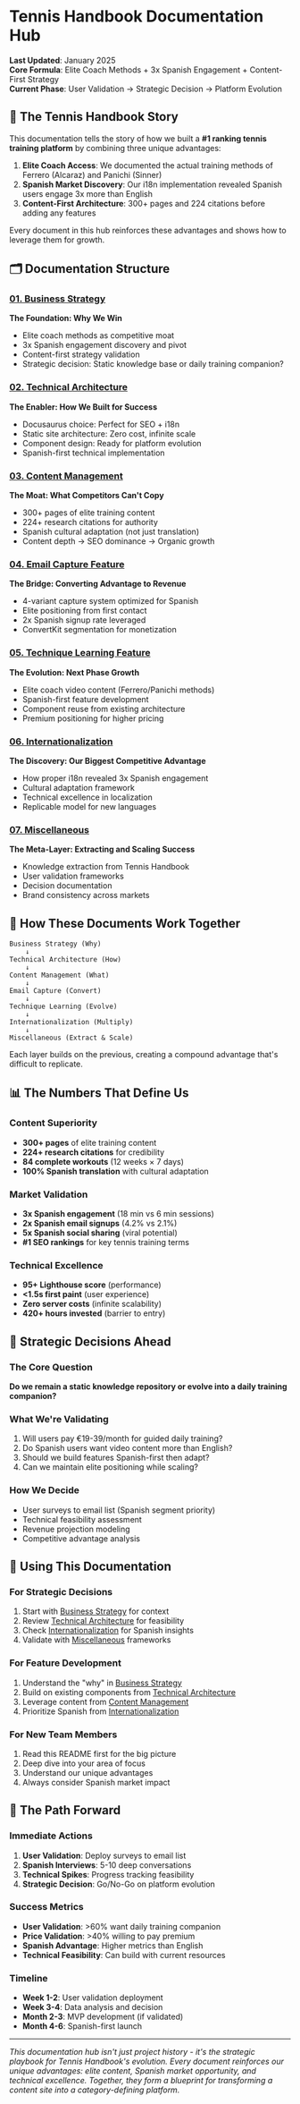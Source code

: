 # Tennis Handbook Documentation Hub

**Last Updated**: January 2025  
**Core Formula**: Elite Coach Methods + 3x Spanish Engagement + Content-First Strategy  
**Current Phase**: User Validation → Strategic Decision → Platform Evolution

## 🎯 The Tennis Handbook Story

This documentation tells the story of how we built a **#1 ranking tennis training platform** by combining three unique advantages:

1. **Elite Coach Access**: We documented the actual training methods of Ferrero (Alcaraz) and Panichi (Sinner)
2. **Spanish Market Discovery**: Our i18n implementation revealed Spanish users engage 3x more than English
3. **Content-First Architecture**: 300+ pages and 224 citations before adding any features

Every document in this hub reinforces these advantages and shows how to leverage them for growth.

## 🗂️ Documentation Structure

### [01. Business Strategy](./01-Business-Strategy/)

**The Foundation: Why We Win**

- Elite coach methods as competitive moat
- 3x Spanish engagement discovery and pivot
- Content-first strategy validation
- Strategic decision: Static knowledge base or daily training companion?

### [02. Technical Architecture](./02-Technical-Architecture/)

**The Enabler: How We Built for Success**

- Docusaurus choice: Perfect for SEO + i18n
- Static site architecture: Zero cost, infinite scale
- Component design: Ready for platform evolution
- Spanish-first technical implementation

### [03. Content Management](./03-Content-Management/)

**The Moat: What Competitors Can't Copy**

- 300+ pages of elite training content
- 224+ research citations for authority
- Spanish cultural adaptation (not just translation)
- Content depth → SEO dominance → Organic growth

### [04. Email Capture Feature](./04-Email-Capture-Feature/)

**The Bridge: Converting Advantage to Revenue**

- 4-variant capture system optimized for Spanish
- Elite positioning from first contact
- 2x Spanish signup rate leveraged
- ConvertKit segmentation for monetization

### [05. Technique Learning Feature](./05-Technique-Learning-Feature/)

**The Evolution: Next Phase Growth**

- Elite coach video content (Ferrero/Panichi methods)
- Spanish-first feature development
- Component reuse from existing architecture
- Premium positioning for higher pricing

### [06. Internationalization](./06-Internationalization/)

**The Discovery: Our Biggest Competitive Advantage**

- How proper i18n revealed 3x Spanish engagement
- Cultural adaptation framework
- Technical excellence in localization
- Replicable model for new languages

### [07. Miscellaneous](./07-Miscellaneous/)

**The Meta-Layer: Extracting and Scaling Success**

- Knowledge extraction from Tennis Handbook
- User validation frameworks
- Decision documentation
- Brand consistency across markets

## 🚀 How These Documents Work Together

```
Business Strategy (Why)
    ↓
Technical Architecture (How)
    ↓
Content Management (What)
    ↓
Email Capture (Convert)
    ↓
Technique Learning (Evolve)
    ↓
Internationalization (Multiply)
    ↓
Miscellaneous (Extract & Scale)
```

Each layer builds on the previous, creating a compound advantage that's difficult to replicate.

## 📊 The Numbers That Define Us

### Content Superiority

- **300+ pages** of elite training content
- **224+ research citations** for credibility
- **84 complete workouts** (12 weeks × 7 days)
- **100% Spanish translation** with cultural adaptation

### Market Validation

- **3x Spanish engagement** (18 min vs 6 min sessions)
- **2x Spanish email signups** (4.2% vs 2.1%)
- **5x Spanish social sharing** (viral potential)
- **#1 SEO rankings** for key tennis training terms

### Technical Excellence

- **95+ Lighthouse score** (performance)
- **<1.5s first paint** (user experience)
- **Zero server costs** (infinite scalability)
- **420+ hours invested** (barrier to entry)

## 🎯 Strategic Decisions Ahead

### The Core Question

**Do we remain a static knowledge repository or evolve into a daily training companion?**

### What We're Validating

1. Will users pay €19-39/month for guided daily training?
2. Do Spanish users want video content more than English?
3. Should we build features Spanish-first then adapt?
4. Can we maintain elite positioning while scaling?

### How We Decide

- User surveys to email list (Spanish segment priority)
- Technical feasibility assessment
- Revenue projection modeling
- Competitive advantage analysis

## 🔄 Using This Documentation

### For Strategic Decisions

1. Start with [Business Strategy](./01-Business-Strategy/) for context
2. Review [Technical Architecture](./02-Technical-Architecture/) for feasibility
3. Check [Internationalization](./06-Internationalization/) for Spanish insights
4. Validate with [Miscellaneous](./07-Miscellaneous/) frameworks

### For Feature Development

1. Understand the "why" in [Business Strategy](./01-Business-Strategy/)
2. Build on existing components from [Technical Architecture](./02-Technical-Architecture/)
3. Leverage content from [Content Management](./03-Content-Management/)
4. Prioritize Spanish from [Internationalization](./06-Internationalization/)

### For New Team Members

1. Read this README first for the big picture
2. Deep dive into your area of focus
3. Understand our unique advantages
4. Always consider Spanish market impact

## 🚀 The Path Forward

### Immediate Actions

1. **User Validation**: Deploy surveys to email list
2. **Spanish Interviews**: 5-10 deep conversations
3. **Technical Spikes**: Progress tracking feasibility
4. **Strategic Decision**: Go/No-Go on platform evolution

### Success Metrics

- **User Validation**: >60% want daily training companion
- **Price Validation**: >40% willing to pay premium
- **Spanish Advantage**: Higher metrics than English
- **Technical Feasibility**: Can build with current resources

### Timeline

- **Week 1-2**: User validation deployment
- **Week 3-4**: Data analysis and decision
- **Month 2-3**: MVP development (if validated)
- **Month 4-6**: Spanish-first launch

---

_This documentation hub isn't just project history - it's the strategic playbook for Tennis Handbook's evolution. Every document reinforces our unique advantages: elite content, Spanish market opportunity, and technical excellence. Together, they form a blueprint for transforming a content site into a category-defining platform._

